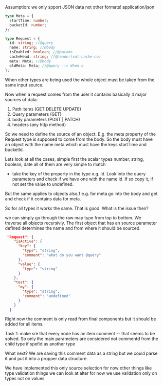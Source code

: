 Assumption:
we only spport JSON data not other formats! application/json

```ts
type Meta = {
  startTime: number;
  bucketId: number;
};

type Request = {
  id: string; //@query
  name: string; //@body
  isEnabled: boolean; //@params
  cacheHead: string; //@header(xmt-cache-no)
  meta: Meta; //@body
  oldMeta: Meta; //@query --> When o
};
```

When other types are being used the whole object must be taken from the same input source.

Now when a request comes from the user it contains basically 4 major sources of data:

1. Path items (GET DELETE UPDATE)
2. Query parameters (GET)
3. body parameters (POST | PATCH)
4. headers (any http method)

So we need to define the source of an object. E.g. the meta property of the Request
type is supposed to come from the body. So the body must have an object with the name
meta which must have the keys startTime and bucketId.

Lets look at all the cases, simple first the scalar types number, string, boolean, date
all of them are very simple to match

- take the key of the property in the type e.g. id. Look into the query parameters and check if we have
  one with the name id. If so copy it, if not set the value to undefined.

But the same applies to objects also,f e.g. for meta go into the body and get
and check if it contains data for meta.

So for all types it works the same. That is good.
What is the issue then?

we can simply go through the raw map type from top to bottom.
We traverse all objects recursivly. The first object that has an
source parameter defined determines the name and from where it should be sourced.

```json
 "Request": {
    "isActive": {
      "key": {
        "type": "string",
        "comment": "what do you want @query"
      },
      "value": {
        "type": "string"
      }
    },
    "test": {
      "my": {
        "type": "string",
        "comment": "undefined"
      }
    }
  }
```

Right now the comment is only read from final components but it should be added
for all items.

Task 1: make sre that every node has an item comment
-- that seems to be solved. So only the main parameters are considered not commentd
from the child type if spefid as another type

What next? We are saving this comment data as a string but we could parse it
and put it into a propper data structure:

We have implemented this only source selection for now other things like type validation things we can look at alter
for now we use validation only on types not on values

```

```

